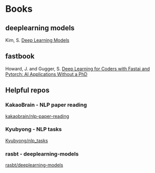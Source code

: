 # Books

## deeplearning models

Kim, S. [Deep Learning Models](https://github.com/DeepSE/deeplearning-models)

## fastbook

Howard, J. and Gugger, S. [Deep Learning for Coders with Fastai and Pytorch: AI Applications Without a PhD](https://github.com/fastai/fastbook)

## Helpful repos

### KakaoBrain - NLP paper reading

[kakaobrain/nlp-paper-reading](https://github.com/kakaobrain/nlp-paper-reading)

### Kyubyong - NLP tasks

[Kyubyong/nlp_tasks](https://github.com/Kyubyong/nlp_tasks)

### rasbt - deeplearning-models

[rasbt/deeplearning-models](https://github.com/rasbt/deeplearning-models)
